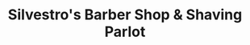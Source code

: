---
title: "Silvestro's Barber Shop & Shaving Parlot"
url: /medford/silvestros-barber-shop-and-shaving-parlot/
shop: hairdresser
---